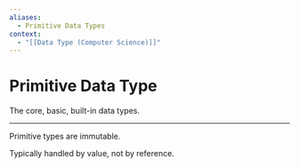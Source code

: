 ```yaml
---
aliases:
  - Primitive Data Types
context:
  - "[[Data Type (Computer Science)]]"
---
```


# Primitive Data Type

The core, basic, built-in data types.

---

Primitive types are immutable.

Typically handled by value, not by reference.
